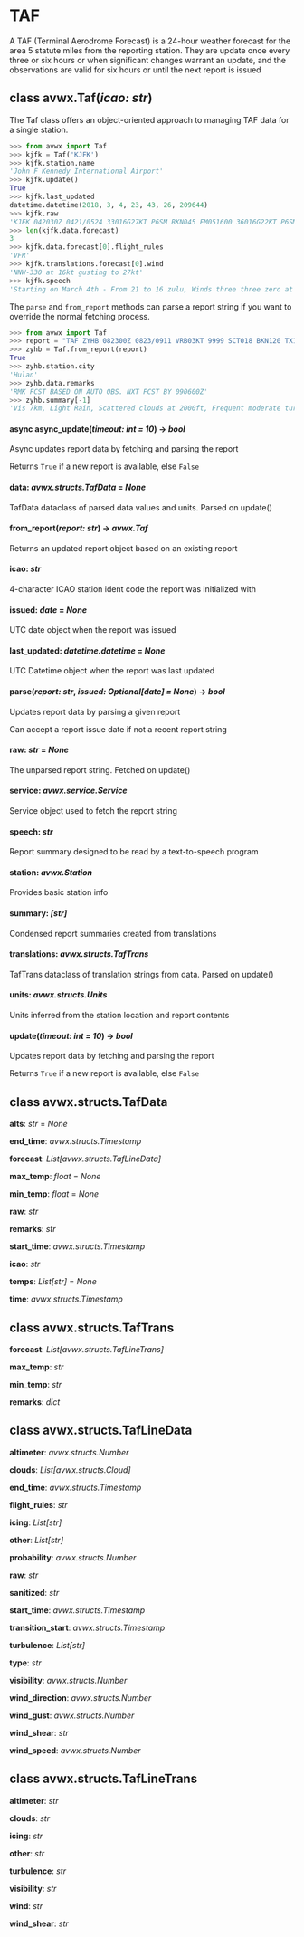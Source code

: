 # TAF

A TAF (Terminal Aerodrome Forecast) is a 24-hour weather forecast for the area 5 statute miles from the reporting station. They are update once every three or six hours or when significant changes warrant an update, and the observations are valid for six hours or until the next report is issued

## class avwx.**Taf**(*icao: str*)

The Taf class offers an object-oriented approach to managing TAF data for a single station.

```python
>>> from avwx import Taf
>>> kjfk = Taf('KJFK')
>>> kjfk.station.name
'John F Kennedy International Airport'
>>> kjfk.update()
True
>>> kjfk.last_updated
datetime.datetime(2018, 3, 4, 23, 43, 26, 209644)
>>> kjfk.raw
'KJFK 042030Z 0421/0524 33016G27KT P6SM BKN045 FM051600 36016G22KT P6SM BKN040 FM052100 35013KT P6SM SCT035'
>>> len(kjfk.data.forecast)
3
>>> kjfk.data.forecast[0].flight_rules
'VFR'
>>> kjfk.translations.forecast[0].wind
'NNW-330 at 16kt gusting to 27kt'
>>> kjfk.speech
'Starting on March 4th - From 21 to 16 zulu, Winds three three zero at 16kt gusting to 27kt. Visibility greater than six miles. Broken layer at 4500ft. From 16 to 21 zulu, Winds three six zero at 16kt gusting to 22kt. Visibility greater than six miles. Broken layer at 4000ft. From 21 to midnight zulu, Winds three five zero at 13kt. Visibility greater than six miles. Scattered clouds at 3500ft'
```

The `parse` and `from_report` methods can parse a report string if you want to override the normal fetching process.

```python
>>> from avwx import Taf
>>> report = "TAF ZYHB 082300Z 0823/0911 VRB03KT 9999 SCT018 BKN120 TX14/0907Z TN04/0921Z FM090100 09015KT 9999 -SHRA WS020/13045KT SCT018 BKN120 BECMG 0904/0906 34008KT PROB30 TEMPO 0906/0911 7000 -RA SCT020 650104 530804 RMK FCST BASED ON AUTO OBS. NXT FCST BY 090600Z"
>>> zyhb = Taf.from_report(report)
True
>>> zyhb.station.city
'Hulan'
>>> zyhb.data.remarks
'RMK FCST BASED ON AUTO OBS. NXT FCST BY 090600Z'
>>> zyhb.summary[-1]
'Vis 7km, Light Rain, Scattered clouds at 2000ft, Frequent moderate turbulence in clear air from 8000ft to 12000ft, Moderate icing in clouds from 1000ft to 5000ft'
```

#### async **async_update**(*timeout: int = 10*) -> *bool*

Async updates report data by fetching and parsing the report

Returns `True` if a new report is available, else `False`

#### **data**: *avwx.structs.TafData* = *None*

TafData dataclass of parsed data values and units. Parsed on update()

#### **from_report**(*report: str*) -> *avwx.Taf*

Returns an updated report object based on an existing report

#### **icao**: *str*

4-character ICAO station ident code the report was initialized with

#### **issued**: *date* = *None*

UTC date object when the report was issued

#### **last_updated**: *datetime.datetime* = *None*

UTC Datetime object when the report was last updated

#### **parse**(*report: str*, *issued: Optional[date] = None*) -> *bool*

Updates report data by parsing a given report

Can accept a report issue date if not a recent report string

#### **raw**: *str* = *None*

The unparsed report string. Fetched on update()

#### **service**: *avwx.service.Service*

Service object used to fetch the report string

#### **speech**: *str*

Report summary designed to be read by a text-to-speech program

#### **station**: *avwx.Station*

Provides basic station info

#### **summary**: *[str]*

Condensed report summaries created from translations

#### **translations**: *avwx.structs.TafTrans*

TafTrans dataclass of translation strings from data. Parsed on update()

#### **units**: *avwx.structs.Units*

Units inferred from the station location and report contents

#### **update**(*timeout: int = 10*) -> *bool*

Updates report data by fetching and parsing the report

Returns `True` if a new report is available, else `False`

## class avwx.structs.**TafData**

**alts**: *str* = *None*

**end_time**: *avwx.structs.Timestamp*

**forecast**: *List[avwx.structs.TafLineData]*

**max_temp**: *float* = *None*

**min_temp**: *float* = *None*

**raw**: *str*

**remarks**: *str*

**start_time**: *avwx.structs.Timestamp*

**icao**: *str*

**temps**: *List[str]* = *None*

**time**: *avwx.structs.Timestamp*

## class avwx.structs.**TafTrans**

**forecast**: *List[avwx.structs.TafLineTrans]*

**max_temp**: *str*

**min_temp**: *str*

**remarks**: *dict*

## class avwx.structs.**TafLineData**

**altimeter**: *avwx.structs.Number*

**clouds**: *List[avwx.structs.Cloud]*

**end_time**: *avwx.structs.Timestamp*

**flight_rules**: *str*

**icing**: *List[str]*

**other**: *List[str]*

**probability**: *avwx.structs.Number*

**raw**: *str*

**sanitized**: *str*

**start_time**: *avwx.structs.Timestamp*

**transition_start**: *avwx.structs.Timestamp*

**turbulence**: *List[str]*

**type**: *str*

**visibility**: *avwx.structs.Number*

**wind_direction**: *avwx.structs.Number*

**wind_gust**: *avwx.structs.Number*

**wind_shear**: *str*

**wind_speed**: *avwx.structs.Number*

## class avwx.structs.**TafLineTrans**

**altimeter**: *str*

**clouds**: *str*

**icing**: *str*

**other**: *str*

**turbulence**: *str*

**visibility**: *str*

**wind**: *str*

**wind_shear**: *str*
